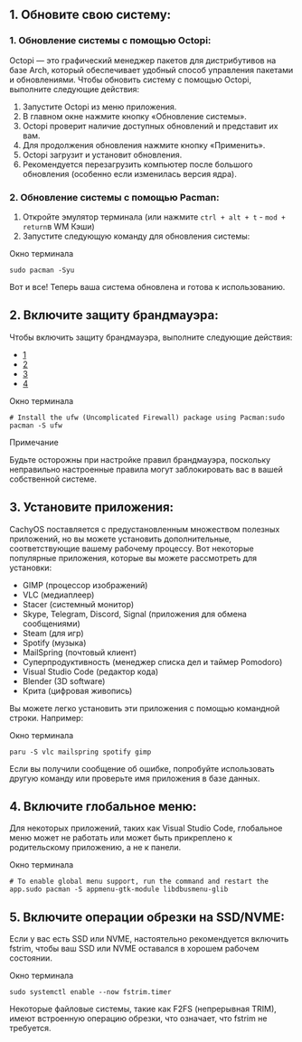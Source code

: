 ## 1. Обновите свою систему:

### 1. Обновление системы с помощью Octopi:

Octopi — это графический менеджер пакетов для дистрибутивов на базе Arch, который обеспечивает удобный способ управления пакетами и обновлениями. Чтобы обновить систему с помощью Octopi, выполните следующие действия:

1. Запустите Octopi из меню приложения.
2. В главном окне нажмите кнопку «Обновление системы».
3. Octopi проверит наличие доступных обновлений и представит их вам.
4. Для продолжения обновления нажмите кнопку «Применить».
5. Octopi загрузит и установит обновления.
6. Рекомендуется перезагрузить компьютер после большого обновления (особенно если изменилась версия ядра).

### 2. Обновление системы с помощью Pacman:

1. Откройте эмулятор терминала (или нажмите `ctrl + alt + t` - `mod + return`в WM Кэши)
2. Запустите следующую команду для обновления системы:

Окно терминала

```
sudo pacman -Syu
```

Вот и все! Теперь ваша система обновлена ​​и готова к использованию.

## 2. Включите защиту брандмауэра:

Чтобы включить защиту брандмауэра, выполните следующие действия:

- [1](https://wiki.cachyos.org/first_steps/first-steps/#tab-panel-0)
- [2](https://wiki.cachyos.org/first_steps/first-steps/#tab-panel-1)
- [3](https://wiki.cachyos.org/first_steps/first-steps/#tab-panel-2)
- [4](https://wiki.cachyos.org/first_steps/first-steps/#tab-panel-3)

Окно терминала

```
# Install the ufw (Uncomplicated Firewall) package using Pacman:sudo pacman -S ufw
```

Примечание

Будьте осторожны при настройке правил брандмауэра, поскольку неправильно настроенные правила могут заблокировать вас в вашей собственной системе.

## 3. Установите приложения:

CachyOS поставляется с предустановленным множеством полезных приложений, но вы можете установить дополнительные, соответствующие вашему рабочему процессу. Вот некоторые популярные приложения, которые вы можете рассмотреть для установки:

- GIMP (процессор изображений)
- VLC (медиаплеер)
- Stacer (системный монитор)
- Skype, Telegram, Discord, Signal (приложения для обмена сообщениями)
- Steam (для игр)
- Spotify (музыка)
- MailSpring (почтовый клиент)
- Суперпродуктивность (менеджер списка дел и таймер Pomodoro)
- Visual Studio Code (редактор кода)
- Blender (3D software)
- Крита (цифровая живопись)

Вы можете легко установить эти приложения с помощью командной строки. Например:

Окно терминала

```
paru -S vlc mailspring spotify gimp
```

Если вы получили сообщение об ошибке, попробуйте использовать другую команду или проверьте имя приложения в базе данных.

## 4. Включите глобальное меню:

Для некоторых приложений, таких как Visual Studio Code, глобальное меню может не работать или может быть прикреплено к родительскому приложению, а не к панели.

Окно терминала

```
# To enable global menu support, run the command and restart the app.sudo pacman -S appmenu-gtk-module libdbusmenu-glib
```

## 5. Включите операции обрезки на SSD/NVME:

Если у вас есть SSD или NVME, настоятельно рекомендуется включить fstrim, чтобы ваш SSD или NVME оставался в хорошем рабочем состоянии.

Окно терминала

```
sudo systemctl enable --now fstrim.timer
```

Некоторые файловые системы, такие как F2FS (непрерывная TRIM), имеют встроенную операцию обрезки, что означает, что fstrim не требуется.